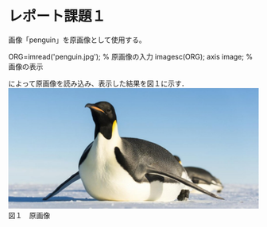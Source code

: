 # レポート課題１

画像「penguin」を原画像として使用する。

ORG=imread('penguin.jpg'); % 原画像の入力
imagesc(ORG); axis image; % 画像の表示

によって原画像を読み込み、表示した結果を図１に示す．
![原画像](https://github.com/broccoly009/kadai/blob/master/image/penguin.jpg)
図１　原画像


